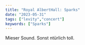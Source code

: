 ```yaml
---
title: "Royal AlbertHall: Sparks"
date: "2023-05-31"
tags: ["levity","concert"]
keywords: ["Sparks"]
---
```

Mieser Sound. Sonst ntürlich toll.